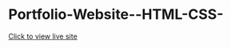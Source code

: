 # Portfolio-Website--HTML-CSS-
[Click to view live site](https://portfolio-website-html-css.onrender.com)
